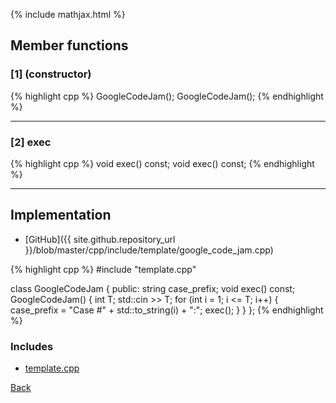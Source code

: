 {% include mathjax.html %}

## Member functions

### [1] (constructor)
{% highlight cpp %}
GoogleCodeJam();
GoogleCodeJam();
{% endhighlight %}


---------------------------------------

### [2] exec
{% highlight cpp %}
void exec() const;
void exec() const;
{% endhighlight %}


---------------------------------------

## Implementation

- [GitHub]({{ site.github.repository_url }}/blob/master/cpp/include/template/google_code_jam.cpp)

{% highlight cpp %}
#include "template.cpp"

class GoogleCodeJam {
public:
  string case_prefix;
  void exec() const;
  GoogleCodeJam() {
    int T;
    std::cin >> T;
    for (int i = 1; i <= T; i++) {
      case_prefix = "Case #" + std::to_string(i) + ":";
      exec();
    }
  }
};
{% endhighlight %}

### Includes

- [template.cpp](template)

[Back](../..)

